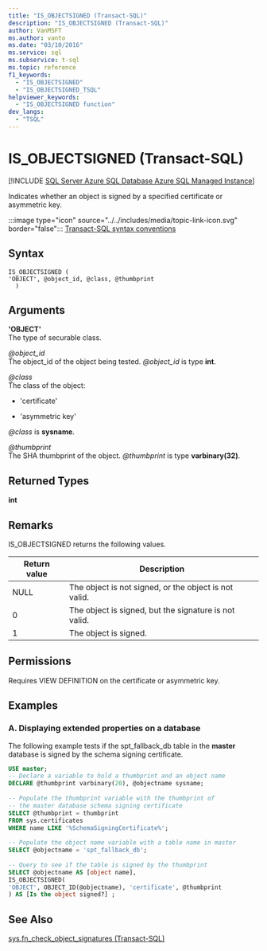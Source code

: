 ```yaml
---
title: "IS_OBJECTSIGNED (Transact-SQL)"
description: "IS_OBJECTSIGNED (Transact-SQL)"
author: VanMSFT
ms.author: vanto
ms.date: "03/10/2016"
ms.service: sql
ms.subservice: t-sql
ms.topic: reference
f1_keywords:
  - "IS_OBJECTSIGNED"
  - "IS_OBJECTSIGNED_TSQL"
helpviewer_keywords:
  - "IS_OBJECTSIGNED function"
dev_langs:
  - "TSQL"
---
```

# IS_OBJECTSIGNED (Transact-SQL)
[!INCLUDE [SQL Server Azure SQL Database Azure SQL Managed Instance](../../includes/applies-to-version/sql-asdb-asdbmi.md)]

  Indicates whether an object is signed by a specified certificate or asymmetric key.  
  
 :::image type="icon" source="../../includes/media/topic-link-icon.svg" border="false"::: [Transact-SQL syntax conventions](../../t-sql/language-elements/transact-sql-syntax-conventions-transact-sql.md)  
  
## Syntax  
  
```syntaxsql
IS_OBJECTSIGNED (   
'OBJECT', @object_id, @class, @thumbprint  
  )   
```  
  
## Arguments
 **'OBJECT'**  
 The type of securable class.  
  
 *\@object_id*  
 The object_id of the object being tested. *\@object_id* is type **int**.  
  
 *\@class*  
 The class of the object:  
  
-   'certificate'  
  
-   'asymmetric key'  
  
 *\@class* is **sysname**.  
  
 *\@thumbprint*  
 The SHA thumbprint of the object. *\@thumbprint* is type **varbinary(32)**.  
  
## Returned Types  
 **int**  
  
## Remarks  
 IS_OBJECTSIGNED returns the following values.  
  
|Return value|Description|  
|------------------|-----------------|  
|NULL|The object is not signed, or the object is not valid.|  
|0|The object is signed, but the signature is not valid.|  
|1|The object is signed.|  
  
## Permissions  
 Requires VIEW DEFINITION on the certificate or asymmetric key.  
  
## Examples  
  
### A. Displaying extended properties on a database  
 The following example tests if the spt_fallback_db table in the **master** database is signed by the schema signing certificate.  
  
```sql  
USE master;  
-- Declare a variable to hold a thumbprint and an object name  
DECLARE @thumbprint varbinary(20), @objectname sysname;  
  
-- Populate the thumbprint variable with the thumbprint of   
-- the master database schema signing certificate  
SELECT @thumbprint = thumbprint   
FROM sys.certificates   
WHERE name LIKE '%SchemaSigningCertificate%';  
  
-- Populate the object name variable with a table name in master  
SELECT @objectname = 'spt_fallback_db';  
  
-- Query to see if the table is signed by the thumbprint  
SELECT @objectname AS [object name],  
IS_OBJECTSIGNED(  
'OBJECT', OBJECT_ID(@objectname), 'certificate', @thumbprint  
) AS [Is the object signed?] ;  
```  
  
## See Also  
 [sys.fn_check_object_signatures &#40;Transact-SQL&#41;](../../relational-databases/system-functions/sys-fn-check-object-signatures-transact-sql.md)  
  
  

